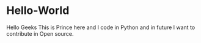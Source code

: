 # Hello-World
Hello Geeks
This is Prince here and I code in Python and in future I want to contribute in Open source.

